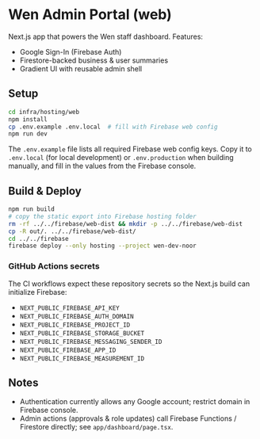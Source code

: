 # Wen Admin Portal (web)

Next.js app that powers the Wen staff dashboard. Features:
- Google Sign-In (Firebase Auth)
- Firestore-backed business & user summaries
- Gradient UI with reusable admin shell

## Setup

```bash
cd infra/hosting/web
npm install
cp .env.example .env.local  # fill with Firebase web config
npm run dev
```

The `.env.example` file lists all required Firebase web config keys. Copy it to `.env.local` (for local development) or `.env.production` when building manually, and fill in the values from the Firebase console.

## Build & Deploy

```bash
npm run build
# copy the static export into Firebase hosting folder
rm -rf ../../firebase/web-dist && mkdir -p ../../firebase/web-dist
cp -R out/. ../../firebase/web-dist/
cd ../../firebase
firebase deploy --only hosting --project wen-dev-noor
```

### GitHub Actions secrets

The CI workflows expect these repository secrets so the Next.js build can initialize Firebase:

- `NEXT_PUBLIC_FIREBASE_API_KEY`
- `NEXT_PUBLIC_FIREBASE_AUTH_DOMAIN`
- `NEXT_PUBLIC_FIREBASE_PROJECT_ID`
- `NEXT_PUBLIC_FIREBASE_STORAGE_BUCKET`
- `NEXT_PUBLIC_FIREBASE_MESSAGING_SENDER_ID`
- `NEXT_PUBLIC_FIREBASE_APP_ID`
- `NEXT_PUBLIC_FIREBASE_MEASUREMENT_ID`

## Notes
- Authentication currently allows any Google account; restrict domain in Firebase console.
- Admin actions (approvals & role updates) call Firebase Functions / Firestore directly; see `app/dashboard/page.tsx`.
